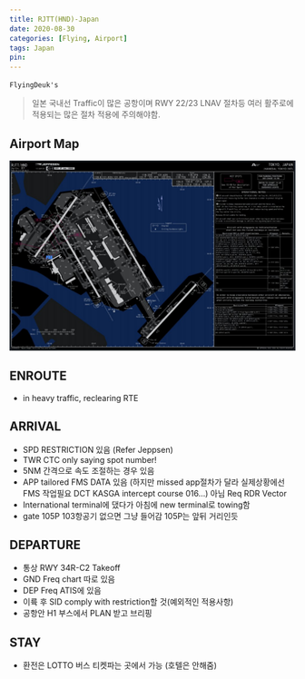 ```yaml
---
title: RJTT(HND)-Japan
date: 2020-08-30
categories: [Flying, Airport]
tags: Japan
pin:
---
```

`FlyingDeuk's`
>일본 국내선 Traffic이 많은 공항이며 RWY 22/23 LNAV 절차등 여러 활주로에 적용되는 많은 절차 적용에 주의해야함.  


## Airport Map
![hnd](/img/flying/airport/hnd_ap.jpg)

## ENROUTE
- in heavy traffic, reclearing RTE


## ARRIVAL
- SPD RESTRICTION 있음 (Refer Jeppsen)
- TWR CTC only saying spot number!
- 5NM 간격으로 속도 조절하는 경우 있음
- APP tailored FMS DATA 있음 (하지만 missed app절차가 달라 실제상황에선 FMS 작업필요 DCT KASGA intercept course 016…) 아님 Req RDR Vector
- International terminal에 댔다가 아침에 new terminal로 towing함
- gate 105P 103항공기 없으면 그냥 들어감 105P는 앞뒤 거리인듯



## DEPARTURE
- 통상 RWY 34R-C2 Takeoff
- GND Freq chart 따로 있음
- DEP Freq ATIS에 있음
- 이륙 후 SID comply with restriction할 것(예외적인 적용사항)
- 공항안 H1 부스에서 PLAN 받고 브리핑

## STAY
- 환전은 LOTTO 버스 티켓파는 곳에서 가능 (호텔은 안해줌)
